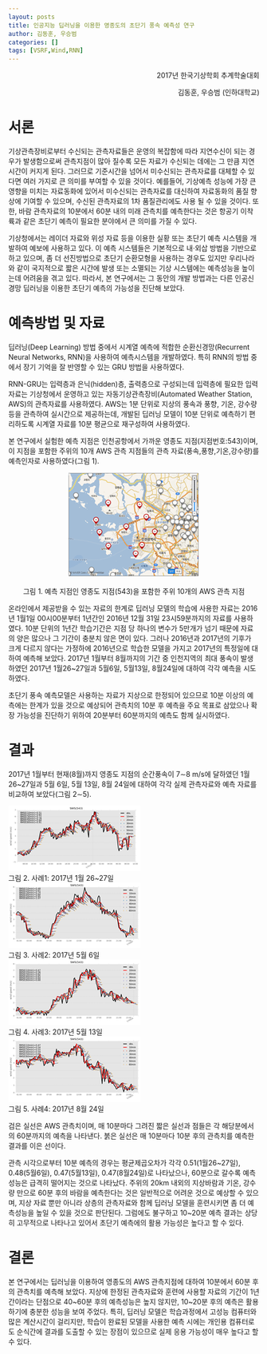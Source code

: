 ```yaml
---
layout: posts
title: 인공지능 딥러닝을 이용한 영종도의 초단기 풍속 예측성 연구
author: 김동훈, 우승범
categories: []
tags: [VSRF,Wind,RNN]
---
```


<p style="text-align:right">2017년 한국기상학회 추계학술대회</p>
<p style="text-align:right">김동훈, 우승범 (인하대학교)</p>

# 서론

기상관측장비로부터 수신되는 관측자료들은 운영의 복잡함에 따라 지연수신이 되는 경우가 발생함으로써 관측지점이 많아 질수록 모든 자료가 수신되는 데에는 그 만큼 지연시간이 커지게 된다. 그러므로 기준시간을 넘어서 미수신되는 관측자료를 대체할 수 있다면 여러 가지로 큰 의미를 부여할 수 있을 것이다. 예를들어, 기상예측 성능에 가장 큰 영향을 미치는 자료동화에 있어서 미수신되는 관측자료를 대신하여 자료동화의 품질 향상에 기여할 수 있으며, 수신된 관측자료의 1차 품질관리에도 사용 될 수 있을 것이다. 또한, 바람 관측자료의 10분에서 60분 내의 미래 관측치를 예측한다는 것은 항공기 이착륙과 같은 초단기 예측이 필요한 분야에서 큰 의미를 가질 수 있다.

기상청에서는 레이더 자료와 위성 자료 등을 이용한 실황 또는 초단기 예측 시스템을 개발하여 예보에 사용하고 있다. 이 예측 시스템들은 기본적으로 내·외삽 방법을 기반으로 하고 있으며, 좀 더 선진방법으로 초단기 순환모형을 사용하는 경우도 있지만 우리나라와 같이 국지적으로 짧은 시간에 발생 또는 소멸되는 기상 시스템에는 예측성능을 높이는데 어려움을 겪고 있다. 따라서, 본 연구에서는 그 동안의 개발 방법과는 다른 인공신경망 딥러닝을 이용한 초단기 예측의 가능성을 진단해 보았다.

# 예측방법 및 자료

딥러닝(Deep Learning) 방법 중에서 시계열 예측에 적합한 순환신경망(Recurrent Neural Networks, RNN)을 사용하여 예측시스템을 개발하였다. 특히 RNN의 방법 중에서 장기 기억을 잘 반영할 수 있는 GRU 방법을 사용하였다.

RNN-GRU는 입력층과 은닉(hidden)층, 출력층으로 구성되는데 입력층에 필요한 입력자료는 기상청에서 운영하고 있는 자동기상관측장비(Automated Weather  Station, AWS)의 관측자료를 사용하였다. AWS는 1분 단위로 지상의 풍속과 풍향, 기온, 강수량 등을 관측하여 실시간으로 제공하는데, 개발된 딥러닝 모델이 10분 단위로 예측하기 편리하도록 시계열 자료를 10분 평균으로 재구성하여 사용하였다.

본 연구에서 실험한 예측 지점은 인천공항에서 가까운 영종도 지점(지점번호:543)이며, 이 지점을 포함한 주위의 10개 AWS 관측 지점들의 관측 자료(풍속,풍향,기온,강수량)를 예측인자로 사용하였다(그림 1).<br/><div style="text-align: center;">

![image-20190402160904227](../assets/images/RNN_Wind/image-20190402160904227.png)<br/>

그림 1. 예측 지점인 영종도 지점(543)을 포함한 주위 10개의 AWS 관측 지점</div>

온라인에서 제공받을 수 있는 자료의 한계로 딥러닝 모델의 학습에 사용한 자료는 2016년 1월1일 00시00분부터 1년간인 2016년 12월 31일 23시59분까지의 자료를 사용하였다. 10분 단위의 1년간 학습기간은 지점 당 하나의 변수가 5만개가 넘기 때문에 자료의 양은 많으나 그 기간이 충분치 않은 면이 있다. 그러나 2016년과 2017년의 기후가 크게 다르지 않다는 가정하에 2016년으로 학습한 모델을 가지고 2017년의 특정일에 대하여 예측해 보았다. 2017년 1월부터 8월까지의 기간 중 인천지역의 최대 풍속이 발생하였던 2017년 1월26~27일과 5월6일, 5월13일, 8월24일에 대하여 각각 예측을 시도하였다.

초단기 풍속 예측모델은 사용하는 자료가 지상으로 한정되어 있으므로 10분 이상의 예측에는 한계가 있을 것으로 예상되어 관측치의 10분 후 예측을 주요 목표로 삼았으나 확장 가능성을 진단하기 위하여 20분부터 60분까지의 예측도 함께 실시하였다.

# 결과

2017년 1월부터 현재(8월)까지 영종도 지점의 순간풍속이 7∼8 m/s에 달하였던 1월 26~27일과 5월 6일, 5월 13일, 8월 24일에 대하여 각각 실제 관측자료와 예측 자료를 비교하여 보았다(그림 2∼5).

![image-20190402161157942](../assets/images/RNN_Wind/image-20190402161157942.png)<br/>
 그림 2. 사례1: 2017년 1월 26~27일<br/>
![image-20190402161223592](../assets/images/RNN_Wind/image-20190402161223592.png)<br/>
 그림 3. 사례2: 2017년 5월 6일<br/>
![image-20190402161249889](../assets/images/RNN_Wind/image-20190402161249889.png)<br/>
 그림 4. 사례3: 2017년 5월 13일<br/>
![image-20190402161311839](../assets/images/RNN_Wind/image-20190402161311839.png)<br/>
그림 5. 사례4: 2017년 8월 24일<br/>

검은 실선은 AWS 관측치이며, 매 10분마다 그려진 짧은 실선과 점들은 각 해당분에서의 60분까지의 예측을 나타낸다. 붉은 실선은 매 10분마다 10분 후의 관측치를 예측한 결과를 이은 선이다.

관측 시각으로부터 10분 예측의 경우는 평균제곱오차가 각각 0.51(1월26~27일), 0.48(5월6일), 0.47(5월13일), 0.47(8월24일)로 나타났으나, 60분으로 갈수록 예측성능은 급격히 떨어지는 것으로 나타났다. 주위의 20km 내외의 지상바람과 기온, 강수량 만으로 60분 후의 바람을 예측한다는 것은 일반적으로 어려운 것으로 예상할 수 있으며, 지상 자료 뿐만 아니라 상층의 관측자료와 함께 딥러닝 모델을 훈련시키면 좀 더 예측성능을 높일 수 있을 것으로 판단된다. 그럼에도 불구하고 10~20분 예측 결과는 상당히 고무적으로 나타나고 있어서 초단기 예측에의 활용 가능성은 높다고 할 수 있다.

# 결론

본 연구에서는 딥러닝을 이용하여 영종도의 AWS 관측지점에 대하여 10분에서 60분 후의 관측치를 예측해 보았다. 지상에 한정된 관측자료와 훈련에 사용할 자료의 기간이 1년간이라는 단점으로 40~60분 후의 예측성능은 높지 않지만, 10~20분 후의 예측은 활용하기에 충분한 성능을 보여 주었다. 특히, 딥러닝 모델은 학습과정에서 고성능 컴퓨터와 많은 계산시간이 걸리지만, 학습이 완료된 모델을 사용한 예측 시에는 개인용 컴퓨터로도 순식간에 결과를 도출할 수 있는 장점이 있으므로 실제 응용 가능성이 매우 높다고 할 수 있다.